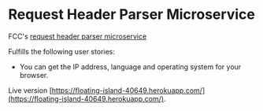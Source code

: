 # Request Header Parser Microservice
FCC's [request header parser microservice](https://www.freecodecamp.org/challenges/request-header-parser-microservice) 

Fulfills the following user stories:

* You can get the IP address, language and operating system for your browser.

Live version [https://floating-island-40649.herokuapp.com/](https://floating-island-40649.herokuapp.com/).